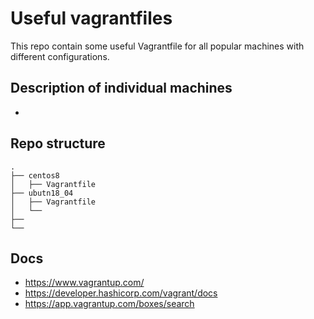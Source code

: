# Useful vagrantfiles

This repo contain some useful Vagrantfile for all popular machines with different configurations.

## Description of individual machines
- 
## Repo structure

```
.
├── centos8
│   ├── Vagrantfile
├── ubutn18_04
│   ├── Vagrantfile
│   └── 
├── 
└──
```

## Docs
- https://www.vagrantup.com/
- https://developer.hashicorp.com/vagrant/docs
- https://app.vagrantup.com/boxes/search